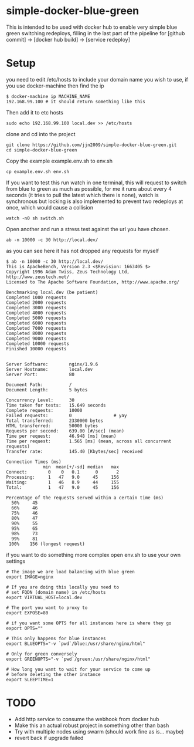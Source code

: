 # simple-docker-blue-green

This is intended to be used with docker hub to enable very simple blue green switching redeploys, filling in the last part of the pipeline for [github commit] -> [docker hub build] -> [service redeploy] 

# Setup

you need to edit /etc/hosts to include your domain name you wish to use, if you use docker-machine then find the ip
```
$ docker-machine ip MACHINE_NAME
192.168.99.100 # it should return something like this
```

Then add it to etc hosts
```
sudo echo 192.168.99.100 local.dev >> /etc/hosts
```

clone and cd into the project
```
git clone https://github.com/jjn2009/simple-docker-blue-green.git
cd simple-docker-blue-green
```

Copy the example example.env.sh to env.sh
```
cp example.env.sh env.sh
```


If you want to test this run watch in one terminal, this will request to switch from blue to green as much as possible, for me it runs about every 4 seconds (it tries to pull the latest which there is none), watch is synchronous but locking is also implemented to prevent two redeploys at once, which would cause a collision
```
watch -n0 sh switch.sh
```

Open another and run a stress test against the url you have chosen.
```
ab -n 10000 -c 30 http://local.dev/
```

as you can see here it has not dropped any requests for myself
```
$ ab -n 10000 -c 30 http://local.dev/
This is ApacheBench, Version 2.3 <$Revision: 1663405 $>
Copyright 1996 Adam Twiss, Zeus Technology Ltd, http://www.zeustech.net/
Licensed to The Apache Software Foundation, http://www.apache.org/

Benchmarking local.dev (be patient)
Completed 1000 requests
Completed 2000 requests
Completed 3000 requests
Completed 4000 requests
Completed 5000 requests
Completed 6000 requests
Completed 7000 requests
Completed 8000 requests
Completed 9000 requests
Completed 10000 requests
Finished 10000 requests


Server Software:        nginx/1.9.6
Server Hostname:        local.dev
Server Port:            80

Document Path:          /
Document Length:        5 bytes

Concurrency Level:      30
Time taken for tests:   15.649 seconds
Complete requests:      10000
Failed requests:        0                # yay
Total transferred:      2330000 bytes
HTML transferred:       50000 bytes
Requests per second:    639.00 [#/sec] (mean)
Time per request:       46.948 [ms] (mean)
Time per request:       1.565 [ms] (mean, across all concurrent requests)
Transfer rate:          145.40 [Kbytes/sec] received

Connection Times (ms)
              min  mean[+/-sd] median   max
Connect:        0    0   0.1      0       2
Processing:     1   47   9.0     45     156
Waiting:        1   46   8.9     44     155
Total:          1   47   9.0     45     156

Percentage of the requests served within a certain time (ms)
  50%     45
  66%     46
  75%     46
  80%     47
  90%     55
  95%     65
  98%     73
  99%     81
 100%    156 (longest request)
 ```


if you want to do something more complex open env.sh to use your own settings
```
# The image we are load balancing with blue green
export IMAGE=nginx

# If you are doing this locally you need to 
# set FQDN (domain name) in /etc/hosts
export VIRTUAL_HOST=local.dev

# The port you want to proxy to
export EXPOSE=80

# if you want some OPTS for all instances here is where they go
export OPTS=""

# This only happens for blue instances
export BLUEOPTS="-v `pwd`/blue:/usr/share/nginx/html"

# Only for green conversely
export GREENOPTS="-v `pwd`/green:/usr/share/nginx/html"

# How long you want to wait for your service to come up
# before deleting the other instance
export SLEEPTIME=1
```

# TODO
- Add http service to consume the webhook from docker hub
- Make this an actual robust project in something other than bash
- Try with multiple nodes using swarm (should work fine as is... maybe)
- revert back if upgrade failed



